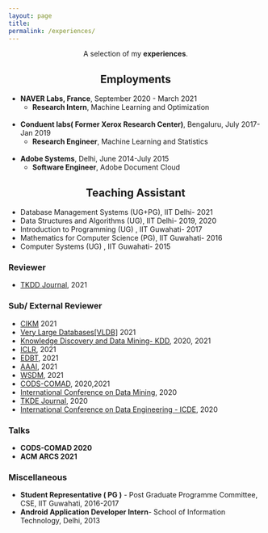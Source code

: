 ```yaml
---
layout: page
title: 
permalink: /experiences/
---
```


<p align="center">
A selection of my <b>experiences</b>.
</p>

## <center>Employments</center>

- **NAVER Labs, France**, September 2020 - March 2021
  * **Research Intern**, Machine Learning and Optimization
<br/><br/>
- **Conduent labs( Former Xerox Research Center)**, Bengaluru, July 2017- Jan 2019
  * **Research Engineer**, Machine Learning and Statistics
<br/><br/>
- **Adobe Systems**, Delhi, June 2014-July 2015
  * **Software Engineer**, Adobe Document Cloud

 

## <center>Teaching Assistant </center>

- Database Management Systems (UG+PG), IIT Delhi- 2021
- Data Structures and Algorithms (UG), IIT Delhi- 2019, 2020
- Introduction to Programming (UG) , IIT Guwahati- 2017
- Mathematics for Computer Science (PG), IIT Guwahati- 2016 
- Computer Systems (UG) , IIT Guwahati- 2015

### Reviewer
- [TKDD Journal](https://dl.acm.org/journal/tkdd), 2021

### Sub/ External Reviewer
- [CIKM](https://www.cikm2021.org/) 2021
- [Very Large Databases[VLDB]](http://www.vldb.org/) 2021
- [Knowledge Discovery and Data Mining- KDD](https://www.kdd.org/kdd2020/), 2020, 2021
- [ICLR](https://iclr.cc/), 2021
- [EDBT](https://edbticdt2021.cs.ucy.ac.cy/), 2021
- [AAAI](https://aaai.org/Conferences/AAAI-21/), 2021
- [WSDM](http://www.wsdm-conference.org/2021/), 2021
- [CODS-COMAD](https://cods-comad.in/2020/callforpapers.html), 2020,2021 
- [International Conference on Data Mining](http://icdm2020.bigke.org/), 2020
- [TKDE Journal](https://ieeexplore.ieee.org/xpl/RecentIssue.jsp?punumber=69), 2020
- [International Conference on Data Engineering - ICDE](https://www.utdallas.edu/icde/), 2020

### Talks
- **CODS-COMAD 2020**
- **ACM ARCS 2021**
 

### Miscellaneous
- **Student Representative ( PG )** - Post Graduate Programme Committee, CSE, IIT Guwahati, 2016-2017
- **Android Application Developer Intern**- School of Information Technology, Delhi, 2013
 

